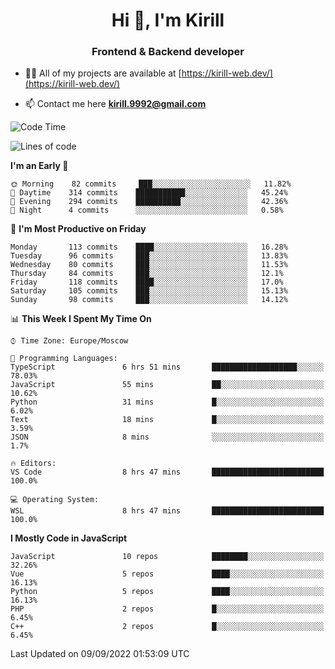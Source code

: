 <h1 align="center">Hi 👋, I'm Kirill</h1>
<h3 align="center">Frontend & Backend developer</h3>

- 👨‍💻 All of my projects are available at [https://kirill-web.dev/](https://kirill-web.dev/)

- 📫 Contact me here **kirill.9992@gmail.com**











<!--START_SECTION:waka-->
![Code Time](http://img.shields.io/badge/Code%20Time-1%2C099%20hrs%2047%20mins-blue)

![Lines of code](https://img.shields.io/badge/From%20Hello%20World%20I%27ve%20Written-526%20Thousand%20lines%20of%20code-blue)

**I'm an Early 🐤** 

```text
🌞 Morning    82 commits     ███░░░░░░░░░░░░░░░░░░░░░░   11.82% 
🌆 Daytime    314 commits    ███████████░░░░░░░░░░░░░░   45.24% 
🌃 Evening    294 commits    ██████████░░░░░░░░░░░░░░░   42.36% 
🌙 Night      4 commits      ░░░░░░░░░░░░░░░░░░░░░░░░░   0.58%

```
📅 **I'm Most Productive on Friday** 

```text
Monday       113 commits    ████░░░░░░░░░░░░░░░░░░░░░   16.28% 
Tuesday      96 commits     ███░░░░░░░░░░░░░░░░░░░░░░   13.83% 
Wednesday    80 commits     ███░░░░░░░░░░░░░░░░░░░░░░   11.53% 
Thursday     84 commits     ███░░░░░░░░░░░░░░░░░░░░░░   12.1% 
Friday       118 commits    ████░░░░░░░░░░░░░░░░░░░░░   17.0% 
Saturday     105 commits    ███░░░░░░░░░░░░░░░░░░░░░░   15.13% 
Sunday       98 commits     ███░░░░░░░░░░░░░░░░░░░░░░   14.12%

```


📊 **This Week I Spent My Time On** 

```text
⌚︎ Time Zone: Europe/Moscow

💬 Programming Languages: 
TypeScript               6 hrs 51 mins       ███████████████████░░░░░░   78.03% 
JavaScript               55 mins             ██░░░░░░░░░░░░░░░░░░░░░░░   10.62% 
Python                   31 mins             █░░░░░░░░░░░░░░░░░░░░░░░░   6.02% 
Text                     18 mins             █░░░░░░░░░░░░░░░░░░░░░░░░   3.59% 
JSON                     8 mins              ░░░░░░░░░░░░░░░░░░░░░░░░░   1.7%

🔥 Editors: 
VS Code                  8 hrs 47 mins       █████████████████████████   100.0%

💻 Operating System: 
WSL                      8 hrs 47 mins       █████████████████████████   100.0%

```

**I Mostly Code in JavaScript** 

```text
JavaScript               10 repos            ████████░░░░░░░░░░░░░░░░░   32.26% 
Vue                      5 repos             ████░░░░░░░░░░░░░░░░░░░░░   16.13% 
Python                   5 repos             ████░░░░░░░░░░░░░░░░░░░░░   16.13% 
PHP                      2 repos             █░░░░░░░░░░░░░░░░░░░░░░░░   6.45% 
C++                      2 repos             █░░░░░░░░░░░░░░░░░░░░░░░░   6.45%

```



 Last Updated on 09/09/2022 01:53:09 UTC
<!--END_SECTION:waka-->
